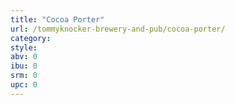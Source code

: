 ```yaml
---
title: "Cocoa Porter"
url: /tommyknocker-brewery-and-pub/cocoa-porter/
category: 
style: 
abv: 0
ibu: 0
srm: 0
upc: 0
---
```


